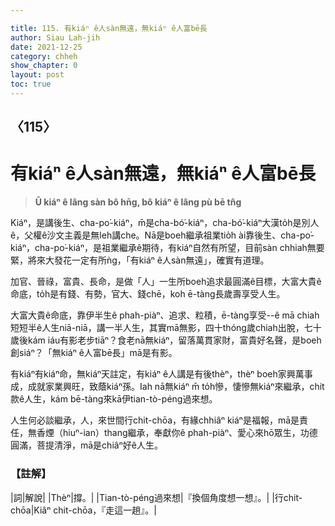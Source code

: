 ```yaml
---

title: 115. 有kiáⁿ ê人sàn無遠，無kiáⁿ ê人富bē長
author: Siau Lah-jih
date: 2021-12-25
category: chheh
show_chapter: 0
layout: post
toc: true
---
```

  
## 〈115〉
# 有kiáⁿ ê人sàn無遠，無kiáⁿ ê人富bē長
>**Ū kiáⁿ ê lâng sàn bô hn̄g, bô kiáⁿ ê lâng pù bē tn̂g**
  
Kiáⁿ，是講後生、cha-po͘-kiáⁿ，m̄是cha-bó͘-kiáⁿ，cha-bó͘-kiáⁿ大漢to̍h是別人ê，父權ê沙文主義是無leh講che。Nā是boeh繼承祖業tio̍h ài靠後生、cha-po͘-kiáⁿ，cha-po͘-kiáⁿ，是祖業繼承ê期待，有kiáⁿ自然有所望，目前sàn chhiah無要緊，將來大發花一定有所ǹg，「有kiáⁿ ê人sàn無遠」，確實有道理。

加官、晉祿，富貴、長命，是做「人」一生所boeh追求最圓滿ê目標，大富大貴ê命底，to̍h是有錢、有勢，官大、錢chē，koh ē-tàng長歲壽享受人生。

大富大貴ê命底，靠伊半生ê phah-piàⁿ、追求、粒積，ē-tàng享受--ê mā chiah短短半ê人生niā-niā，講一半人生，其實mā無影，四十thóng歲chiah出脫，七十歲後kám iáu有影老步tiāⁿ？食老nā無kiáⁿ，留落萬貫家財，富貴好名聲，是boeh創siáⁿ？「無kiáⁿ ê人富bē長」mā是有影。

有kiáⁿ有kiáⁿ命，無kiáⁿ天註定，有kiáⁿ ê人講是有後thèⁿ，thèⁿ boeh家興萬事成，成就家業興旺，致蔭kiáⁿ孫。Iah nā無kiáⁿ m̄ to̍h慘，悽慘無kiáⁿ來繼承，chit款ê人生，kám bē-tàng來kā伊tian-tò-péng過來想。

人生何必談繼承，人，來世間行chit-chōa，有緣chhiâⁿ kiáⁿ是福報，mā是責任，無香煙（hiuⁿ-ian）thang繼承，奉獻你ê phah-piàⁿ、愛心來hō͘眾生，功德圓滿，菩提清淨，mā是chiâⁿ好ê人生。

### 【註解】

|詞|解說|
|Thèⁿ|撐。|
|Tian-tò-péng過來想|『換個角度想一想』。|
|行chit-chōa|Kiâⁿ chit-chōa，『走這一趟』。|
